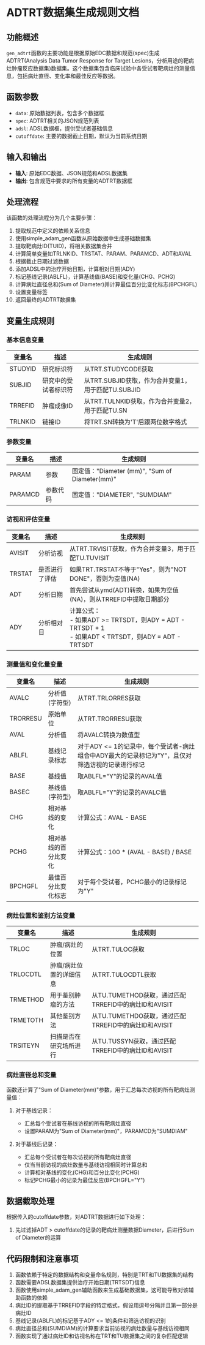 # ADTRT数据集生成规则文档

## 功能概述

`gen_adtrt`函数的主要功能是根据原始EDC数据和规范(spec)生成ADTRT(Analysis Data Tumor Response for Target Lesions，分析用途的靶病灶肿瘤反应数据集)数据集。这个数据集包含临床试验中各受试者靶病灶的测量信息，包括病灶直径、变化率和最佳反应等数据。

## 函数参数

- `data`: 原始数据列表，包含多个数据框
- `spec`: ADTRT相关的JSON规范列表
- `adsl`: ADSL数据框，提供受试者基础信息
- `cutoffdate`: 主要的数据截止日期，默认为当前系统日期

## 输入和输出

- **输入**: 原始EDC数据、JSON规范和ADSL数据集
- **输出**: 包含规范中要求的所有变量的ADTRT数据框

## 处理流程

该函数的处理流程分为几个主要步骤：

1. 提取规范中定义的依赖关系信息
2. 使用simple_adam_gen函数从原始数据中生成基础数据集
3. 提取靶病灶ID(TUID)，将相关数据集合并
4. 计算简单变量如TRLNKID、TRSTAT、PARAM、PARAMCD、ADT和AVAL
5. 根据截止日期过滤数据
6. 添加ADSL中的治疗开始日期，计算相对日期(ADY)
7. 标记基线记录(ABLFL)，计算基线值(BASE)和变化量(CHG、PCHG)
8. 计算病灶直径总和(Sum of Diameter)并计算最佳百分比变化标志(BPCHGFL)
9. 设置变量标签
10. 返回最终的ADTRT数据集

## 变量生成规则

### 基本信息变量

| 变量名 | 描述 | 生成规则 |
|--------|------|----------|
| STUDYID | 研究标识符 | 从TRT.STUDYCODE获取 |
| SUBJID | 研究中的受试者标识符 | 从TRT.SUBJID获取，作为合并变量1，用于匹配TU.SUBJID |
| TRREFID | 肿瘤成像ID | 从TRT.TULNKID获取，作为合并变量2，用于匹配TU.SN |
| TRLNKID | 链接ID | 将TRT.SN转换为'T'后跟两位数字格式 |

### 参数变量

| 变量名 | 描述 | 生成规则 |
|--------|------|----------|
| PARAM | 参数 | 固定值："Diameter (mm)", "Sum of Diameter(mm)" |
| PARAMCD | 参数代码 | 固定值："DIAMETER", "SUMDIAM" |

### 访视和评估变量

| 变量名 | 描述 | 生成规则 |
|--------|------|----------|
| AVISIT | 分析访视 | 从TRT.TRVISIT获取，作为合并变量3，用于匹配TU.TUVISIT |
| TRSTAT | 是否进行了评估 | 如果TRT.TRSTAT不等于"Yes"，则为"NOT DONE"，否则为空值(NA) |
| ADT | 分析日期 | 首先尝试从ymd(ADT)转换，如果为空值(NA)，则从TRREFID中提取日期部分 |
| ADY | 分析相对日 | 计算公式：<br>- 如果ADT >= TRTSDT，则ADY = ADT - TRTSDT + 1<br>- 如果ADT < TRTSDT，则ADY = ADT - TRTSDT |

### 测量值和变化量变量

| 变量名 | 描述 | 生成规则 |
|--------|------|----------|
| AVALC | 分析值(字符型) | 从TRT.TRLORRES获取 |
| TRORRESU | 原始单位 | 从TRT.TRORRESU获取 |
| AVAL | 分析值 | 将AVALC转换为数值型 |
| ABLFL | 基线记录标志 | 对于ADY <= 1的记录中，每个受试者-病灶组合中ADY最大的记录标记为"Y"，且仅对筛选访视的记录进行标记 |
| BASE | 基线值 | 取ABLFL="Y"的记录的AVAL值 |
| BASEC | 基线值(字符型) | 取ABLFL="Y"的记录的AVALC值 |
| CHG | 相对基线的变化 | 计算公式：AVAL - BASE |
| PCHG | 相对基线的百分比变化 | 计算公式：100 * (AVAL - BASE) / BASE |
| BPCHGFL | 最佳百分比变化标志 | 对于每个受试者，PCHG最小的记录标记为"Y" |

### 病灶位置和鉴别方法变量

| 变量名 | 描述 | 生成规则 |
|--------|------|----------|
| TRLOC | 肿瘤/病灶的位置 | 从TRT.TULOC获取 |
| TRLOCDTL | 肿瘤/病灶位置的详细信息 | 从TRT.TULOCDTL获取 |
| TRMETHOD | 用于鉴别肿瘤的方法 | 从TU.TUMETHOD获取，通过匹配TRREFID中的病灶ID和AVISIT |
| TRMETOTH | 其他鉴别方法 | 从TU.TUMETHDO获取，通过匹配TRREFID中的病灶ID和AVISIT |
| TRSITEYN | 扫描是否在研究场所进行 | 从TU.TUSSYN获取，通过匹配TRREFID中的病灶ID和AVISIT |

### 病灶直径总和变量

函数还计算了"Sum of Diameter(mm)"参数，用于汇总每次访视的所有靶病灶测量值：

1. 对于基线记录：
   - 汇总每个受试者在基线访视的所有靶病灶直径
   - 设置PARAM为"Sum of Diameter(mm)"，PARAMCD为"SUMDIAM"

2. 对于基线后记录：
   - 汇总每个受试者在每次访视的所有靶病灶直径
   - 仅当当前访视的病灶数量与基线访视相同时计算总和
   - 计算相对基线的变化(CHG)和百分比变化(PCHG)
   - 标记PCHG最小的记录为最佳反应(BPCHGFL="Y")

## 数据截取处理

根据传入的cutoffdate参数，对ADTRT数据进行如下处理：

1. 先过滤掉ADT > cutoffdate的记录的靶病灶测量数据Diameter，后进行Sum of Diameter的运算

## 代码限制和注意事项

1. 函数依赖于特定的数据结构和变量命名规则，特别是TRT和TU数据集的结构
2. 函数需要ADSL数据集提供治疗开始日期(TRTSDT)信息
3. 函数使用simple_adam_gen辅助函数来生成基础数据集，这可能导致对该辅助函数的依赖
4. 病灶ID的提取基于TRREFID字段的特定格式，假设用逗号分隔并且第一部分是病灶ID
5. 基线记录(ABLFL)的标记基于ADY <= 1的条件和筛选访视的识别
6. 病灶直径总和(SUMDIAM)的计算要求当前访视的病灶数量与基线访视相同
7.  函数实现了通过病灶ID和访视名称在TRT和TU数据集之间的复杂匹配逻辑 